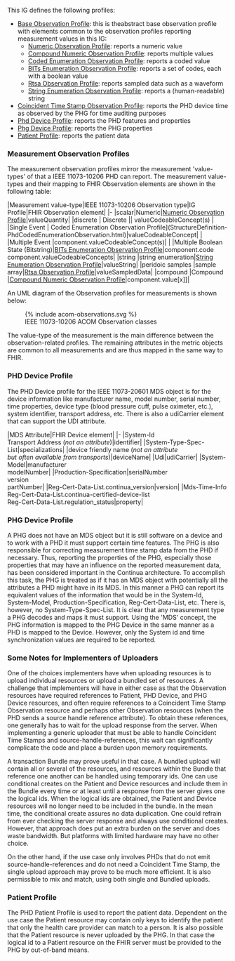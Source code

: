 <style>table, th, td {
border: 1px solid black;
border-collapse:collapse;
padding: 6px;}</style>

This IG defines the following profiles:

 - [Base Observation Profile](StructureDefinition-PhdBaseObservation.html): this is theabstract base observation profile with elements common to the observation profiles reporting measurement values in this IG:
   - [Numeric Observation Profile](StructureDefinition-PhdNumericObservation.html): reports a numeric value
   - [Compound Numeric Observation Profile](CompoundNumericObservationProfile.html): reports multiple values
   - [Coded Enumeration Observation Profile](StructureDefinition-PhdCodedEnumerationObservation.html): reports a coded value
   - [BITs Enumeration Observation Profile](BITsEnumerationObservationProfile.html): reports a set of codes, each with a boolean value
   - [Rtsa Observation Profile](StructureDefinition-PhdRtsaObservation.html): reports sampled data such as a waveform
   - [String Enumeration Observation Profile](StructureDefinition-PhdStringEnumerationObservation.html): reports a (human-readable) string
 - [Coincident Time Stamp Observation Profile](CoincidentTimeStampObservationProfile.html): reports the PHD device time as observed by the PHG for time auditing purposes
 - [Phd Device Profile](StructureDefinition-PhdDevice.html): reports the PHD features and properties
 - [Phg Device Profile](StructureDefinition-PhgDevice.html): reports the PHG properties
 - [Patient Profile](StructureDefinition-PhdPatient.html): reports the patient data
 
### Measurement Observation Profiles
The measurement observation profiles mirror the  measurement 'value-types' of that a IEEE 11073-10206 PHD can report. The measurement value-types and their mapping to FHIR Observation elements are shown in the following table:

|Measurement value-type|IEEE 11073-10206 Observation type|IG Profile|FHIR Observation element|
|-
|scalar|Numeric|[Numeric Observation Profile](StructureDefinition-PhdNumericObservation.html)|valueQuantity|
|discrete | Discrete || valueCodeableConcept(s)
| |Single Event | Coded Enumeration Observation Profile](StructureDefinition-PhdCodedEnumerationObservation.html)|valueCodeableConcept|
| |Multiple Event |component.valueCodeableConcept(s)|
| |Multiple Boolean State (Bitstring)|[BITs Enumeration Observation Profile](BITsEnumerationObservationProfile.html)|component.code<br/>component.valueCodeableConcepts|
|string |string enumeration|[String Enumeration Observation Profile](StructureDefinition-PhdStringEnumerationObservation.html)|valueString|
|peridoic samples |sample array|[Rtsa Observation Profile](StructureDefinition-PhdRtsaObservation.html)|valueSampledData|
|compound |Compound |[Compound Numeric Observation Profile](CompoundNumericObservationProfile.html)|component.value[x]]|

An UML diagram of the Observation profiles for measurements is shown below:

<figure>
{% include acom-observations.svg %}
<figcaption>IEEE 11073-10206 ACOM Observation classes</figcaption>
</figure>
<p>
The value-type of the measurement is the main difference between the observation-related profiles. The remaining attributes in the metric objects are common to all measurements and are thus mapped in the same way to FHIR.
</p>

### PHD Device Profile
The PHD Device profile for the IEEE 11073-20601 MDS object is for the device information like manufacturer name, model number, serial number, time properties, device type (blood pressure cuff, pulse oximeter, etc.), system identifier, transport address, etc. There is also a udiCarrier element that can support the UDI attribute.  

|MDS Attribute|FHIR Device element|
|-
|System-Id<br/>Transport Address (*not an attribute*)|identifier|
|System-Type-Spec-List|specializations|
|device friendly name (*not an attribute <br>but often available from transports*)|deviceName|
|Udi|udiCarrier|
|System-Model|manufacturer<br>modelNumber|
|Production-Specification|serialNumber<br>version<br>partNumber|
|Reg-Cert-Data-List.continua_version|version|
|Mds-Time-Info<br/>Reg-Cert-Data-List.continua-certified-device-list<br/>Reg-Cert-Data-List.regulation_status|property|

### PHG Device Profile
A PHG does not have an MDS object but it is still software on a device and to work with a PHD it must support certain time features. The PHG is also responsible for correcting measurement time stamp data from the PHD if necessary. Thus, reporting the properties of the PHG, especially those properties that may have an influence on the reported measurement data, has been considered important in the Continua architecture. To accomplish this task, the PHG is treated as if it has an MDS object with potentially all the attributes a PHD might have in its MDS. In this manner a PHG can report its equivalent values of the information that would be in the System-Id, System-Model, Production-Specification, Reg-Cert-Data-List, etc. There is, however, no System-Type-Spec-List. It is clear that any measurement type a PHG decodes and maps it must support. Using the 'MDS' concept, the PHG information is mapped to the PHG Device in the same manner as a PHD is mapped to the Device. However, only the System id and time synchronization values are required to be reported.

### Some Notes for Implementers of Uploaders
One of the choices implementers have when uploading resources is to upload individual resources or upload a bundled set of resources. A challenge that implementers will have in either case as that the Observation resources have required references to Patient, PHD Device, and PHG Device resources, and often require references to a Coincident Time Stamp Observation resource and perhaps other Observation resources (when the PHD sends a source handle reference attribute). To obtain these references, one generally has to wait for the upload response from the server. When implementing a generic uploader that must be able to handle Coincident Time Stamps and source-handle-references, this wait can significantly complicate the code and place a burden upon memory requirements.

A transaction Bundle may prove useful in that case. A bundled upload will contain all or several of the resources, and resources within the Bundle that reference one another can be handled using temporary ids. One can use conditional creates on the Patient and Device resources and include them in the Bundle every time or at least until a response from the server gives one the logical ids. When the logical ids are obtained, the Patient and Device resources will no longer need to be included in the bundle. In the mean time, the conditional create assures no data duplication. One could refrain from ever checking the server response and always use conditional creates. However, that approach does put an extra burden on the server and does waste bandwidth. But platforms with limited hardware may have no other choice.

On the other hand, if the use case only involves PHDs that do not emit source-handle-references and do not need a Coincident Time Stamp, the single upload approach may prove to be much more efficient. It is also permissible to mix and match, using both single and Bundled uploads.

### Patient Profile
The PHD Patient Profile is used to report the patient data. Dependent on the use case the Patient resource may contain only keys to identify the patient that only the health care provider can match to a person. It is also possible that the Patient resource is never uploaded by the PHG. In that case the logical id to a Patient resource on the FHIR server must be provided to the PHG by out-of-band means.


 
